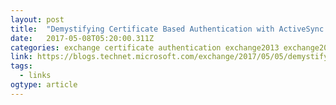 ```yaml
---
layout: post 
title:  "Demystifying Certificate Based Authentication with ActiveSync in Exchange 2013 and 2016 (On-Premises) – You Had Me At EHLO…" 
date:   2017-05-08T05:20:00.311Z 
categories: exchange certificate authentication exchange2013 exchange2016
link: https://blogs.technet.microsoft.com/exchange/2017/05/05/demystifying-certificate-based-authentication-with-activesync-in-exchange-2013-and-2016-on-premises/ 
tags:
  - links
ogtype: article 
---
```


